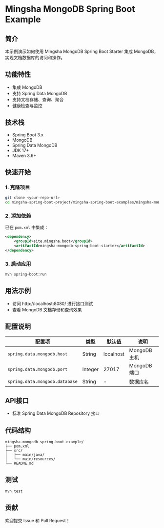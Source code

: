 # Mingsha MongoDB Spring Boot Example

## 简介

本示例演示如何使用 Mingsha MongoDB Spring Boot Starter 集成 MongoDB，实现文档数据库的访问和操作。

## 功能特性

- 集成 MongoDB
- 支持 Spring Data MongoDB
- 支持文档存储、查询、聚合
- 健康检查与监控

## 技术栈

- Spring Boot 3.x
- MongoDB
- Spring Data MongoDB
- JDK 17+
- Maven 3.6+

## 快速开始

### 1. 克隆项目

```bash
git clone <your-repo-url>
cd mingsha-spring-boot-project/mingsha-spring-boot-examples/mingsha-mongodb-spring-boot-example
```

### 2. 添加依赖

已在 `pom.xml` 中集成：

```xml
<dependency>
    <groupId>site.mingsha.boot</groupId>
    <artifactId>mingsha-mongodb-spring-boot-starter</artifactId>
</dependency>
```

### 3. 启动应用

```bash
mvn spring-boot:run
```

## 用法示例

- 访问 http://localhost:8080/ 进行接口测试
- 查看 MongoDB 文档存储和查询效果

## 配置说明

| 配置项 | 类型 | 默认值 | 说明 |
|--------|------|--------|------|
| `spring.data.mongodb.host` | String | localhost | MongoDB 主机 |
| `spring.data.mongodb.port` | Integer | 27017 | MongoDB 端口 |
| `spring.data.mongodb.database` | String | - | 数据库名 |

## API接口

- 标准 Spring Data MongoDB Repository 接口

## 代码结构

```
mingsha-mongodb-spring-boot-example/
├── pom.xml
├── src/
│   ├── main/java/
│   └── main/resources/
└── README.md
```

## 测试

```bash
mvn test
```

## 贡献

欢迎提交 Issue 和 Pull Request！ 